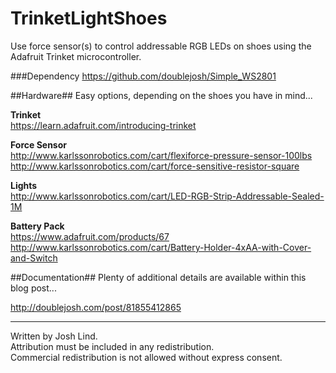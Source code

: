 TrinketLightShoes
=================
Use force sensor(s) to control addressable RGB LEDs on shoes using the Adafruit Trinket microcontroller.

###Dependency
https://github.com/doublejosh/Simple_WS2801

##Hardware##
Easy options, depending on the shoes you have in mind...

**Trinket**  
https://learn.adafruit.com/introducing-trinket

**Force Sensor**  
http://www.karlssonrobotics.com/cart/flexiforce-pressure-sensor-100lbs  
http://www.karlssonrobotics.com/cart/force-sensitive-resistor-square

**Lights**  
http://www.karlssonrobotics.com/cart/LED-RGB-Strip-Addressable-Sealed-1M

**Battery Pack**  
https://www.adafruit.com/products/67  
http://www.karlssonrobotics.com/cart/Battery-Holder-4xAA-with-Cover-and-Switch

##Documentation##
Plenty of additional details are available within this blog post...

http://doublejosh.com/post/81855412865

-------------------------------------

Written by Josh Lind.  
Attribution must be included in any redistribution.  
Commercial redistribution is not allowed without express consent.
